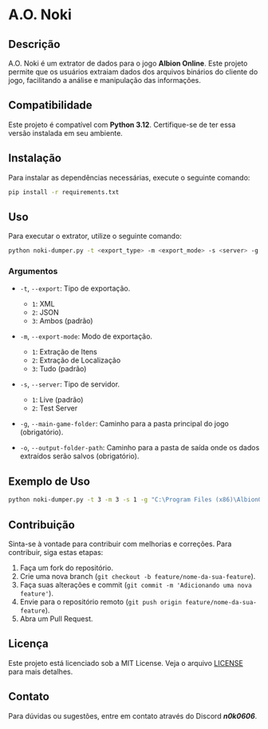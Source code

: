 # A.O. Noki

## Descrição
A.O. Noki é um extrator de dados para o jogo **Albion Online**. Este projeto permite que os usuários extraiam dados dos arquivos binários do cliente do jogo, facilitando a análise e manipulação das informações.

## Compatibilidade
Este projeto é compatível com **Python 3.12**. Certifique-se de ter essa versão instalada em seu ambiente.

## Instalação
Para instalar as dependências necessárias, execute o seguinte comando:

```bash
pip install -r requirements.txt
```

## Uso
Para executar o extrator, utilize o seguinte comando:

```bash
python noki-dumper.py -t <export_type> -m <export_mode> -s <server> -g <main_game_folder> -o <output_folder_path>
```

### Argumentos

- `-t`, `--export`: Tipo de exportação.
  - `1`: XML
  - `2`: JSON
  - `3`: Ambos (padrão)

- `-m`, `--export-mode`: Modo de exportação.
  - `1`: Extração de Itens
  - `2`: Extração de Localização
  - `3`: Tudo (padrão)

- `-s`, `--server`: Tipo de servidor.
  - `1`: Live (padrão)
  - `2`: Test Server

- `-g`, `--main-game-folder`: Caminho para a pasta principal do jogo (obrigatório).

- `-o`, `--output-folder-path`: Caminho para a pasta de saída onde os dados extraídos serão salvos (obrigatório).

## Exemplo de Uso
```bash
python noki-dumper.py -t 3 -m 3 -s 1 -g "C:\Program Files (x86)\AlbionOnline" -o "C:\output"
```

## Contribuição
Sinta-se à vontade para contribuir com melhorias e correções. Para contribuir, siga estas etapas:

1. Faça um fork do repositório.
2. Crie uma nova branch (`git checkout -b feature/nome-da-sua-feature`).
3. Faça suas alterações e commit (`git commit -m 'Adicionando uma nova feature'`).
4. Envie para o repositório remoto (`git push origin feature/nome-da-sua-feature`).
5. Abra um Pull Request.

## Licença
Este projeto está licenciado sob a MIT License. Veja o arquivo [LICENSE](LICENSE) para mais detalhes.

## Contato
Para dúvidas ou sugestões, entre em contato através do Discord ***n0k0606***.
